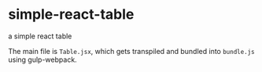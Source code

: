 # simple-react-table
a simple react table

The main file is `Table.jsx`, which gets transpiled and bundled into `bundle.js` using gulp-webpack.
